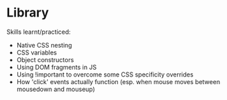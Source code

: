 # Library

Skills learnt/practiced:

- Native CSS nesting
- CSS variables
- Object constructors
- Using DOM fragments in JS
- Using !important to overcome some CSS specificity overrides
- How 'click' events actually function (esp. when mouse moves between mousedown and mouseup)